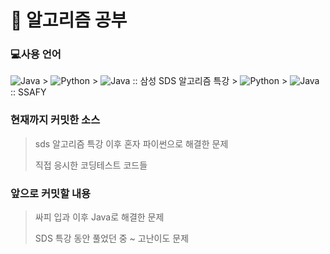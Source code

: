 # 📗 알고리즘 공부

### 💻사용 언어
![Java](https://img.shields.io/badge/-Java-orange) > ![Python](https://img.shields.io/badge/-Python-blue) > ![Java](https://img.shields.io/badge/-Java-orange) :: 삼성 SDS 알고리즘 특강 > ![Python](https://img.shields.io/badge/-Python-blue) > ![Java](https://img.shields.io/badge/-Java-orange) :: SSAFY


### 현재까지 커밋한 소스
> sds 알고리즘 특강 이후 혼자 파이썬으로 해결한 문제 
>
> 직접 응시한 코딩테스트 코드들


### 앞으로 커밋할 내용
> 싸피 입과 이후 Java로 해결한 문제
>
> SDS 특강 동안 풀었던 중 ~ 고난이도 문제
